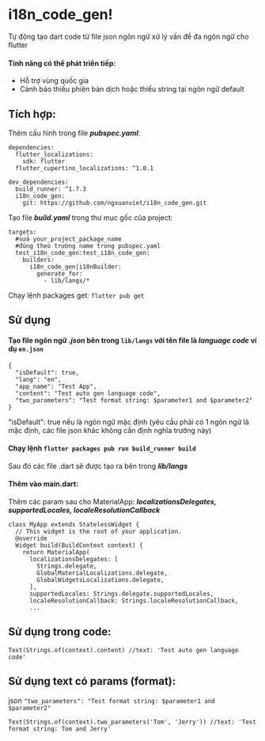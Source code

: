 # i18n_code_gen!

Tự động tạo dart code từ file json ngôn ngữ xử lý vấn đề đa ngôn ngữ cho flutter

#### Tính năng có thể phát triển tiếp:
- Hỗ trợ vùng quốc gia
- Cảnh báo thiếu phiên bản dịch hoặc thiếu string tại ngôn ngữ default

## Tích hợp:
Thêm cấu hình trong file ***pubspec.yaml***:
```
dependencies:  
  flutter_localizations:  
    sdk: flutter  
  flutter_cupertino_localizations: ^1.0.1
```
```
dev_dependencies:  
  build_runner: ^1.7.3  
  i18n_code_gen:
    git: https://github.com/ngxuanviet/i18n_code_gen.git
```
Tạo file ***build.yaml*** trong thư mục gốc của project:
```
targets:  
  #sửa your_project_package_name 
  #đúng theo trường name trong pubspec.yaml  
  test_i18n_code_gen:test_i18n_code_gen:  
    builders:  
      i18n_code_gen|i18nBuilder:  
        generate_for:  
          - lib/langs/*
```
Chạy lệnh packages get:  ```flutter pub get```

## Sử dụng
#### Tạo file ngôn ngữ ***.json*** bên trong ```lib/langs``` với tên file là ***language code*** ví dụ ```en.json```
```
{  
  "isDefault": true,
  "lang": "en",  
  "app_name": "Test App",  
  "content": "Test auto gen language code",
  "two_parameters": "Test format string: $parameter1 and $parameter2"
}
```
"isDefault": true nếu là ngôn ngữ mặc định (yêu cầu phải có 1 ngôn ngữ là mặc định, các file json khác không cần định nghĩa trường này)

#### Chạy lệnh  ```flutter packages pub run build_runner build```
Sau đó các file .dart sẽ được tạo ra bên trong ***lib/langs***
#### Thêm vào main.dart:
Thêm các param sau cho MaterialApp: ***localizationsDelegates, supportedLocales, localeResolutionCallback***
```
class MyApp extends StatelessWidget {  
  // This widget is the root of your application.  
  @override  
  Widget build(BuildContext context) {  
    return MaterialApp(  
      localizationsDelegates: [  
        Strings.delegate,  
        GlobalMaterialLocalizations.delegate,  
        GlobalWidgetsLocalizations.delegate,  
      ],  
      supportedLocales: Strings.delegate.supportedLocales,  
      localeResolutionCallback: Strings.localeResolutionCallback,  
      ...
```
## Sử dụng trong code:
```
Text(Strings.of(context).content) //text: 'Test auto gen language code'
```

## Sử dụng text có params (format):
json ```"two_parameters": "Test format string: $parameter1 and $parameter2"```
```
Text(Strings.of(context).two_parameters('Tom', 'Jerry')) //text: 'Test format string: Tom and Jerry'
```
